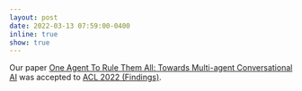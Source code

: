 ```yaml
---
layout: post
date: 2022-03-13 07:59:00-0400
inline: true
show: true
---
```


Our paper [One Agent To Rule Them All: Towards Multi-agent Conversational AI](/assets/pdf/ACL_2022.pdf) was accepted to [ACL 2022 (Findings)](https://2022.aclweb.org/index.html).
